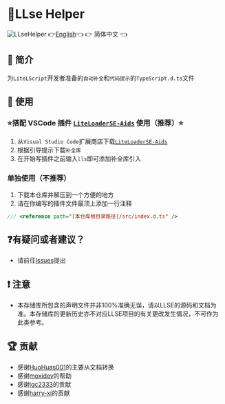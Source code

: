 # 🔨LLse Helper
![LLseHelper](https://socialify.git.ci/LiteLScript-Dev/LLseHelper/image?description=1&descriptionEditable=%E4%B8%BALiteLScript%E5%BC%80%E5%8F%91%E8%80%85%E5%87%86%E5%A4%87%E7%9A%84%E8%87%AA%E5%8A%A8%E8%A1%A5%E5%85%A8%E5%92%8C%E4%BB%A3%E7%A0%81%E6%8F%90%E7%A4%BA&forks=1&issues=1&language=1&logo=https%3A%2F%2Favatars.githubusercontent.com%2Fu%2F88499428%3Fs%3D200%26v%3D4&name=1&owner=1&pulls=1&stargazers=1&theme=Light)
👉[English](README-en.md)👈 👉 简体中文 👈

## 📄 简介

为`LiteLScript`开发者准备的`自动补全`和`代码提示`的`TypeScript.d.ts`文件

## 🔧 使用

### ⭐搭配 VSCode 插件 [`LiteLoaderSE-Aids`](https://github.com/LiteLScript-Dev/LiteLoaderSE-Aids) 使用（推荐）⭐

1. 从`Visual Studio Code`扩展商店下载[`LiteLoaderSE-Aids`](https://marketplace.visualstudio.com/items?itemName=moxicat.LLScriptHelper)
2. 根据引导提示下载`补全库`
3. 在开始写插件之前输入`lls`即可添加补全库引入

### 单独使用（不推荐）
1. 下载本仓库并解压到一个方便的地方
2. 请在你编写的插件文件最顶上添加一行注释

```js
/// <reference path="[本仓库根目录路径]/src/index.d.ts" />
```

## ❓有疑问或者建议？
- 请前往[Issues](https://github.com/LiteLScript-Dev/HelperLib/issues)提出
  
## ❗ 注意
- 本存储库所包含的声明文件并非100%准确无误，请以LLSE的源码和文档为准。本存储库的更新历史亦不对应LLSE项目的有关更改发生情况，不可作为此类参考。

## 🏆 贡献

- 感谢[HuoHuas001](https://github.com/HuoHuas001)的主要从文档转换
- 感谢[moxidev](https://github.com/moxidev)的帮助
- 感谢[lgc2333](https://github.com/lgc2333)的贡献
- 感谢[harry-xi](https://github.com/harry-xi)的贡献
